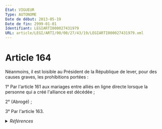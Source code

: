 ```yaml
---
État: VIGUEUR
Type: AUTONOME
Date de début: 2013-05-19
Date de fin: 2999-01-01
Identifiant: LEGIARTI000027431979
URL: article/LEGI/ARTI/00/00/27/43/19/LEGIARTI000027431979.xml
---
```


<h1>Article 164</h1>

Néanmoins, il est loisible au Président de la République de lever, pour des
causes graves, les prohibitions portées :<br />

1° Par l'article 161 aux mariages entre alliés en ligne directe lorsque la
personne qui a créé l'alliance est décédée ;<br />

2° (Abrogé) ;<br />

3° Par l'article 163.


<details>
  <summary><em>Références</em></summary>

  <h2>Articles faisant référence à l'article</h2>
  
  <ul>
    <li>
      <a href="https://legal.tricoteuses.fr//redirection/LEGIARTI000006422118?vers=git&vers=legifrance">Code civil - article 161 AUTONOME VIGUEUR, en vigueur depuis le 2006-07-01</a> CITATION cible
    </li>
    <li>
      <a href="https://legal.tricoteuses.fr//redirection/LEGIARTI000006422117?vers=git&vers=legifrance">Code civil - article 161 AUTONOME MODIFIE, en vigueur du 1804-03-21 au 2006-07-01</a> CITATION cible
    </li>
    <li>
      <a href="https://legal.tricoteuses.fr//redirection/LEGIARTI000006422133?vers=git&vers=legifrance">Code civil - article 163 AUTONOME MODIFIE, en vigueur du 1972-08-01 au 2006-07-01</a> CITATION cible
    </li>
    <li>
      <a href="https://legal.tricoteuses.fr//redirection/LEGIARTI000006422134?vers=git&vers=legifrance">Code civil - article 163 AUTONOME MODIFIE, en vigueur du 2006-07-01 au 2013-05-19</a> CITATION cible
    </li>
    <li>
      <a href="https://legal.tricoteuses.fr//redirection/LEGIARTI000027431984?vers=git&vers=legifrance">Code civil - article 163 AUTONOME VIGUEUR, en vigueur depuis le 2013-05-19</a> CITATION cible
    </li>
    <li>
      <a href="https://legal.tricoteuses.fr//redirection/LEGIARTI000027416464?vers=git&vers=legifrance">LOI n° 2013-404 du 17 mai 2013 ouvrant le mariage aux couples de personnes de même sexe - article 1 ENTIEREMENT_MODIF</a> MODIFIE source
    </li>
  </ul>
  
  <h2>Références faites par l'article</h2>
  
  <ul>
    <li>
      2013-05-17 MODIFIE cible <a href="https://legal.tricoteuses.fr//redirection/LEGIARTI000027416464?vers=git&vers=legifrance">LOI n° 2013-404 du 17 mai 2013 ouvrant le mariage aux couples de personnes de même sexe - article 1 ENTIEREMENT_MODIF</a>
    </li>
    <li>
      2014-10-23 CITATION cible <a href="https://legal.tricoteuses.fr//redirection/LEGIARTI000029689161?vers=git&vers=legifrance">Décret n° 2014-1279 du 23 octobre 2014 relatif aux exceptions à l'application du principe « silence vaut acceptation » sur le fondement du 4° du I de l'article 21 de la loi n° 2000-321 du 12 avril 2000 relative aux droits des citoyens dans leurs relations avec les administrations ainsi qu'aux exceptions au délai de deux mois de naissance des décisions implicites sur le fondement du II de cet article (ministère de la justice) - article AUTONOME VIGUEUR, en vigueur depuis le 2014-11-12</a>
    </li>
    <li>
      2015-11-05 CITATION cible <a href="https://legal.tricoteuses.fr//redirection/LEGIARTI000031428340?vers=git&vers=legifrance">Décret n° 2015-1411 du 5 novembre 2015 relatif aux exceptions à l'application du droit des usagers de saisir l'administration par voie électronique (ministère de la justice) - article Annexe I AUTONOME VIGUEUR, en vigueur depuis le 2015-11-07</a>
    </li>
    <li>
      2999-01-01 CITATION source <a href="https://legal.tricoteuses.fr//redirection/LEGIARTI000006422117?vers=git&vers=legifrance">Code civil - article 161 AUTONOME MODIFIE, en vigueur du 1804-03-21 au 2006-07-01</a>
    </li>
    <li>
      2999-01-01 CITATION source <a href="https://legal.tricoteuses.fr//redirection/LEGIARTI000006422133?vers=git&vers=legifrance">Code civil - article 163 AUTONOME MODIFIE, en vigueur du 1972-08-01 au 2006-07-01</a>
    </li>
    <li>
      2999-01-01 CITATION cible <a href="https://legal.tricoteuses.fr//redirection/LEGIARTI000020123541?vers=git&vers=legifrance">Code civil - article 342 AUTONOME VIGUEUR, en vigueur depuis le 2009-01-19</a>
    </li>
    <li>
      2999-01-01 CITATION cible <a href="https://legal.tricoteuses.fr//redirection/LEGIARTI000006425767?vers=git&vers=legifrance">Code civil - article 342-7 AUTONOME VIGUEUR, en vigueur depuis le 2006-07-01</a>
    </li>
    <li>
      2999-01-01 CITATION cible <a href="https://legal.tricoteuses.fr//redirection/LEGIARTI000048456730?vers=git&vers=legifrance">Code civil - article 356 AUTONOME MODIFIE, en vigueur du 1939-07-30 au 1958-12-25</a>
    </li>
    <li>
      2999-01-01 CITATION cible <a href="https://legal.tricoteuses.fr//redirection/LEGIARTI000048479236?vers=git&vers=legifrance">Code civil - article 364 AUTONOME MODIFIE, en vigueur du 1958-12-25 au 1966-11-01</a>
    </li>
    <li>
      CODIFICATION source Loi 1803-03-14
    </li>
  </ul>
</details>
